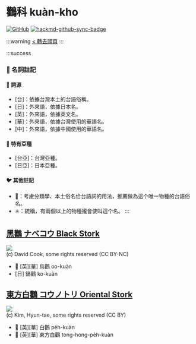 # 鸛科 kuàn-kho

[![GitHub](https://img.shields.io/badge/GitHub-black?logo=github)](https://github.com/siansiansu/tsiau-a-e-mia)
[![hackmd-github-sync-badge](https://hackmd.io/ZDSb5vnLR9-Xtj_DR048-A/badge)](https://hackmd.io/ZDSb5vnLR9-Xtj_DR048-A)

:::warning
[< 轉去頭頁](https://hackmd.io/@siansiansu/Hy4VzNvha)
:::

:::success
### 📖 名詞註記

#### 📎 詞源

- [台]：依據台灣本土的台語俗稱。
- [日]：外來語，依據日本名。
- [英]：外來語，依據英文名。
- [華]：外來語，依據台灣使用的華語名。
- [中]：外來語，依據中國使用的華語名。

#### 🎏 特有亞種

- [台亞]：台灣亞種。
- [日亞]：日本亞種。

#### 🐦 其他註記

- 🎯：考慮分類學、本土俗名佮台語詞的用法，推薦做為這个唯一物種的台語俗名。
- ✳️：統稱，有兩個以上的物種攏會使叫這个名。
:::

## [黑鸛 ナベコウ Black Stork](https://ebird.org/species/blasto1)

![](https://inaturalist-open-data.s3.amazonaws.com/photos/198512143/medium.jpg)
<br/>
(c) David Cook, some rights reserved (CC BY-NC)

- 🎯 [英][華] 烏鸛 oo-kuàn
- [日] 鍋鸛 ko-kuàn

## [東方白鸛 コウノトリ Oriental Stork](https://ebird.org/species/oristo1)

![](https://inaturalist-open-data.s3.amazonaws.com/photos/754972/medium.jpg)
<br/>
(c) Kim, Hyun-tae, some rights reserved (CC BY)

- 🎯 [英][華] 白鸛 pe̍h-kuàn
- 🎯 [英][華] 東方白鸛 tong-hong-pe̍h-kuàn
